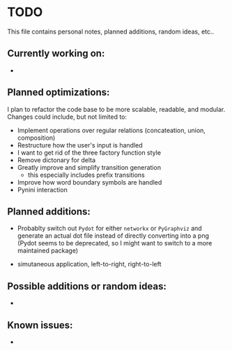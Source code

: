 # TODO

This file contains personal notes, planned additions, random ideas, etc..

## Currently working on:

- 

## Planned optimizations:
I plan to refactor the code base to be more scalable, readable, and modular. Changes could include, but not limited to:
- Implement operations over regular relations (concateation, union, composition)
- Restructure how the user's input is handled
- I want to get rid of the three factory function style 
- Remove dictonary for delta
- Greatly improve and simplify transition generation
    - this especially includes prefix transitions
- Improve how word boundary symbols are handled
- Pynini interaction

## Planned additions:

- Probablty switch out `Pydot` for either `networkx` or `PyGraphviz` and generate an actual dot file instead of directly converting into a png (Pydot seems to be deprecated, so I might want to switch to a more maintained package)

- simutaneous application, left-to-right, right-to-left


## Possible additions or random ideas: 

- 

## Known issues:

- 

